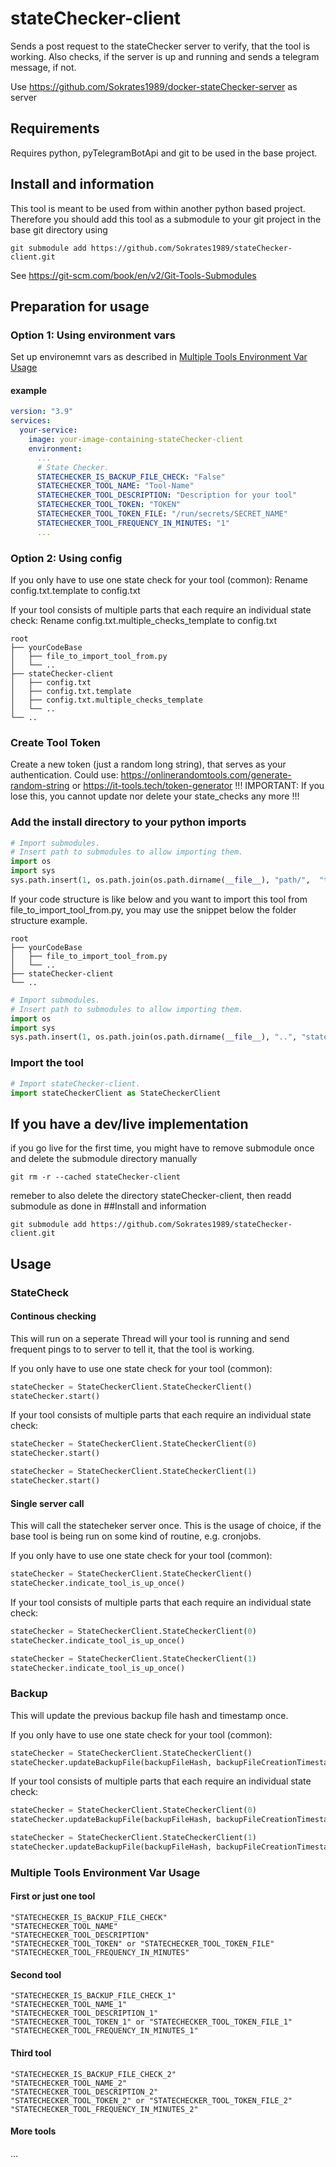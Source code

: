 # stateChecker-client
Sends a post request to the stateChecker server to verify, that the tool is working. Also checks, if the server is up and running and sends a telegram message, if not.

Use https://github.com/Sokrates1989/docker-stateChecker-server as server

## Requirements

Requires python, pyTelegramBotApi and git to be used in the base project.

## Install and information

This tool is meant to be used from within another python based project. 
Therefore you should add this tool as a submodule to your git project in the base git directory using 

```console
git submodule add https://github.com/Sokrates1989/stateChecker-client.git
```

See https://git-scm.com/book/en/v2/Git-Tools-Submodules

## Preparation for usage

### Option 1: Using environment vars

Set up environemnt vars as described in [Multiple Tools Environment Var Usage](#multiple-tools-environment-var-usage) 

#### example
```yml
version: "3.9"
services:
  your-service:
    image: your-image-containing-stateChecker-client
    environment:
      ...
      # State Checker.
      STATECHECKER_IS_BACKUP_FILE_CHECK: "False"
      STATECHECKER_TOOL_NAME: "Tool-Name"
      STATECHECKER_TOOL_DESCRIPTION: "Description for your tool"
      STATECHECKER_TOOL_TOKEN: "TOKEN"
      STATECHECKER_TOOL_TOKEN_FILE: "/run/secrets/SECRET_NAME"
      STATECHECKER_TOOL_FREQUENCY_IN_MINUTES: "1"
      ...
```

### Option 2: Using config

If you only have to use one state check for your tool (common):
Rename config.txt.template to config.txt

If your tool consists of multiple parts that each require an individual state check:
Rename config.txt.multiple_checks_template to config.txt

```
root
├── yourCodeBase
│   ├── file_to_import_tool_from.py
│   └── ..
├── stateChecker-client
│   ├── config.txt
│   ├── config.txt.template
│   ├── config.txt.multiple_checks_template
│   └── ..
└── ..
```


### Create Tool Token

Create a new token (just a random long string), that serves as your authentication.
Could use: https://onlinerandomtools.com/generate-random-string or https://it-tools.tech/token-generator
!!! IMPORTANT: If you lose this, you cannot update nor delete your state_checks any more !!!

### Add the install directory to your python imports 

```python
# Import submodules.
# Insert path to submodules to allow importing them.
import os
import sys
sys.path.insert(1, os.path.join(os.path.dirname(__file__), "path/",  "to/", "stateChecker-client"))
```

If your code structure is like below and you want to import this tool from file_to_import_tool_from.py, you may use the snippet below the folder structure example.

```
root
├── yourCodeBase
│   ├── file_to_import_tool_from.py
│   └── ..
├── stateChecker-client
└── ..
```

```python
# Import submodules.
# Insert path to submodules to allow importing them.
import os
import sys
sys.path.insert(1, os.path.join(os.path.dirname(__file__), "..", "stateChecker-client"))
```


### Import the tool 

```python
# Import stateChecker-client.
import stateCheckerClient as StateCheckerClient
```


## If you have a dev/live implementation

if you go live for the first time, you might have to remove submodule once and delete the submodule directory manually

```
git rm -r --cached stateChecker-client
```

remeber to also delete the directory stateChecker-client, then readd submodule as done in ##Install and information

```
git submodule add https://github.com/Sokrates1989/stateChecker-client.git
```



## Usage

### StateCheck

#### Continous checking
This will run on a seperate Thread will your tool is running and send frequent pings to to server to tell it, that the tool is working.

If you only have to use one state check for your tool (common):

```python
stateChecker = StateCheckerClient.StateCheckerClient()
stateChecker.start()
```

If your tool consists of multiple parts that each require an individual state check:
```python
stateChecker = StateCheckerClient.StateCheckerClient(0)
stateChecker.start()
```
```python
stateChecker = StateCheckerClient.StateCheckerClient(1)
stateChecker.start()
```

#### Single server call

This will call the statecheker server once. This is the usage of choice, if the base tool is being run on some kind of routine, e.g. cronjobs.

If you only have to use one state check for your tool (common):

```python
stateChecker = StateCheckerClient.StateCheckerClient()
stateChecker.indicate_tool_is_up_once()
```

If your tool consists of multiple parts that each require an individual state check:
```python
stateChecker = StateCheckerClient.StateCheckerClient(0)
stateChecker.indicate_tool_is_up_once()
```
```python
stateChecker = StateCheckerClient.StateCheckerClient(1)
stateChecker.indicate_tool_is_up_once()
```


### Backup

This will update the previous backup file hash and timestamp once.

If you only have to use one state check for your tool (common):

```python
stateChecker = StateCheckerClient.StateCheckerClient()
stateChecker.updateBackupFile(backupFileHash, backupFileCreationTimestamp)
```

If your tool consists of multiple parts that each require an individual state check:
```python
stateChecker = StateCheckerClient.StateCheckerClient(0)
stateChecker.updateBackupFile(backupFileHash, backupFileCreationTimestamp)
```
```python
stateChecker = StateCheckerClient.StateCheckerClient(1)
stateChecker.updateBackupFile(backupFileHash, backupFileCreationTimestamp)
```


### Multiple Tools Environment Var Usage

#### First or just one tool
```
"STATECHECKER_IS_BACKUP_FILE_CHECK"
"STATECHECKER_TOOL_NAME"
"STATECHECKER_TOOL_DESCRIPTION"
"STATECHECKER_TOOL_TOKEN" or "STATECHECKER_TOOL_TOKEN_FILE"
"STATECHECKER_TOOL_FREQUENCY_IN_MINUTES"
```

#### Second tool
```
"STATECHECKER_IS_BACKUP_FILE_CHECK_1"
"STATECHECKER_TOOL_NAME_1"
"STATECHECKER_TOOL_DESCRIPTION_1"
"STATECHECKER_TOOL_TOKEN_1" or "STATECHECKER_TOOL_TOKEN_FILE_1"
"STATECHECKER_TOOL_FREQUENCY_IN_MINUTES_1"
```

#### Third tool
```
"STATECHECKER_IS_BACKUP_FILE_CHECK_2"
"STATECHECKER_TOOL_NAME_2"
"STATECHECKER_TOOL_DESCRIPTION_2"
"STATECHECKER_TOOL_TOKEN_2" or "STATECHECKER_TOOL_TOKEN_FILE_2"
"STATECHECKER_TOOL_FREQUENCY_IN_MINUTES_2"
```


#### More tools
...